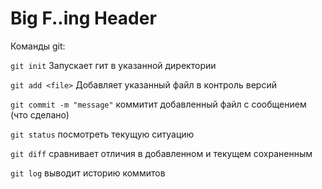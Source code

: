 # Big F..ing Header

Команды git:

` git init ` Запускает гит в указанной директории

`git add <file>` Добавляет указанный файл в контроль версий

`git commit -m "message"` коммитит добавленный файл с сообщением (что сделано)

`git status` посмотреть текущую ситуацию

`git diff` сравнивает отличия в добавленном и текущем сохраненным

`git log` выводит историю коммитов

